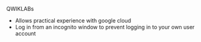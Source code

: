 QWIKLABs

- Allows practical experience with google cloud
- Log in from an incognito window to prevent logging in to your own user account
